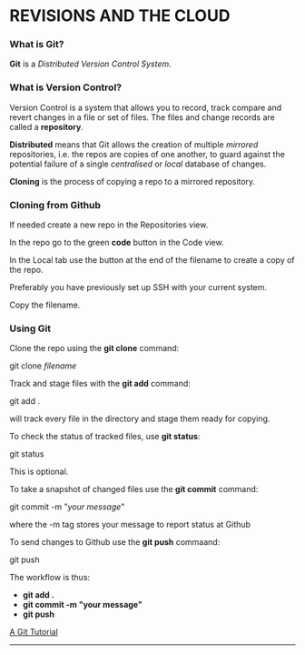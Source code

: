 # REVISIONS AND THE CLOUD

### What is Git?

**Git** is a *Distributed Version Control System*.



### What is Version Control?

Version Control is a system that allows you to record, track compare and revert changes in a file or set of files. The files and change records are called a **repository**.

**Distributed** means that Git allows the creation of multiple *mirrored* repositories, i.e. the repos are copies of one another, to guard against the potential failure of a single *centralised* or *local* database of changes.

**Cloning** is the process of copying a repo to a mirrored repository.


### Cloning from Github

If needed create a new repo in the Repositories view.

In the repo go to the green **code** button in the Code view.

In the Local tab use the button at the end of the filename to create a copy of the repo.

Preferably you have previously set up SSH with your current system.

Copy the filename.

### Using Git


Clone the repo using the **git clone** command:

git clone *filename*


Track and stage files with the **git add** command:

git add .

will track every file in the directory and stage them ready for copying.


To check the status of tracked files, use **git status**:

git status

This is optional.


To take a snapshot of changed files use the **git commit** command:

git commit -m "*your message*"

where the -m tag stores your message to report status at Github


To send changes to Github use the **git push** commaand:

git push


The workflow is thus:

+ **git add .**
+ **git commit -m "your message"**
+ **git push**




[A Git Tutorial](https://blog.udemy.com/git-tutorial-a-comprehensive-guide/)


---